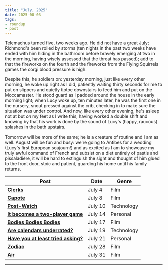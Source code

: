 ```yaml
---
title: "July, 2025"
date: 2025-08-03
tags:
- roundup
- post
---
```


Telemachus turned five, two weeks ago. He did not have a great July; Richmond's been roiled by storms (ten nights in the past two weeks have ended with him hiding in the bathroom before bravely emerging at two in the morning, having wisely assessed that the threat has passed); add to that the fireworks on the fourth and the fireworks from the Flying Squirrels games the corgi blood pressure is high.

Despite this, he soldiers on: yesterday morning, just like every other morning, he woke up right as I did, patiently waiting thirty seconds for me to put on slippers and quietly tiptoe downstairs to feed him and put on the Moccamaster. He stood guard as I padded around the house in the early morning light; when Lucy woke up, ten minutes later, he was the first one in the nursery, snout pressed against the crib, checking in to make sure the situation was under control. And now, like every other evening, he's asleep not at but _on_ my feet as I write this, having worked a double shift and knowing by that his work is done by the sound of Lucy's (happy, raucous) splashes in the bath upstairs.

Tomorrow will be more of the same; he is a creature of routine and I am as well. August will be fun and busy: we're going to Antibes for a wedding (Lucy's first European soujourn!) and as excited as I am to showcase my truly awful command of French and subsist on a diet entirely of pastis and pissaladière, it will be hard to extinguish the sight and thought of him glued to the front door, stoic and patient, guarding his home until his family returns.

| Post | Date | Genre |
|------|------|-------|
| **[Clerks](https://jmduke.com/posts/post/clerks/)** | July 4 | Film |
| **[Capote](https://jmduke.com/posts/post/capote/)** | July 8 | Film |
| **[Post-Watch](https://jmduke.com/posts/post/post-watch/)** | July 10 | Technology |
| **[It becomes a two-player game](https://jmduke.com/posts/post/two-player-game/)** | July 14 | Personal |
| **[Bodies Bodies Bodies](https://jmduke.com/posts/post/bodies-bodies-bodies/)** | July 17 | Film |
| **[Are calendars underrated?](https://jmduke.com/posts/post/ics/)** | July 19 | Technology |
| **[Have you at least tried asking?](https://jmduke.com/posts/post/have-you-tried-asking/)** | July 21 | Personal |
| **[Zodiac](https://jmduke.com/posts/post/zodiac/)** | July 28 | Film |
| **[Air](https://jmduke.com/posts/post/air/)** | July 31 | Film |

---
